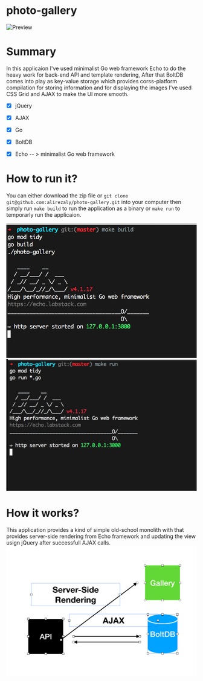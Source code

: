 # photo-gallery
![Preview](preview.png)


# Summary

In this applicaion I've used minimalist Go web framework Echo to do the heavy work for back-end API and template rendering, 
After that BoltDB comes into play as key-value storage which provides corss-platform compilation for storing information and
for displaying the images I've used CSS Grid and AJAX to make the UI more smooth.


- [x] jQuery
- [x] AJAX
- [x] Go
- [x] BoltDB
- [x] Echo -- > minimalist Go web framework 


# How to run it?

You can either download the zip file or `git clone git@github.com:alirezaly/photo-gallery.git` into your computer then simply
run `make build` to run the application as a binary or `make run` to temporarly run the applicaion.

![make-build](make-build.png)
![make-run](make-run.png)


# How it works?
This application provides a kind of simple old-school monolith with that provides server-side rendering
from Echo framework and updating the view usign jQuery after successfull AJAX calls.
![arch](arch.png)
